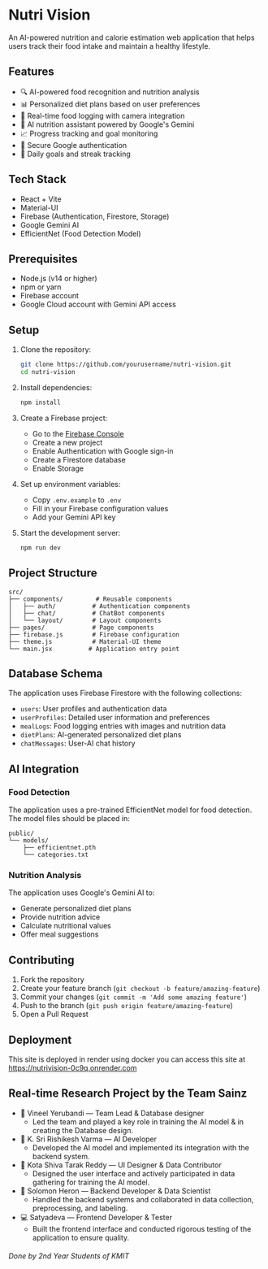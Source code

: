 # Nutri Vision

An AI-powered nutrition and calorie estimation web application that helps users track their food intake and maintain a healthy lifestyle.

## Features

- 🔍 AI-powered food recognition and nutrition analysis
- 📊 Personalized diet plans based on user preferences
- 📱 Real-time food logging with camera integration
- 💬 AI nutrition assistant powered by Google's Gemini
- 📈 Progress tracking and goal monitoring
- 🔐 Secure Google authentication
- 🎯 Daily goals and streak tracking

## Tech Stack

- React + Vite
- Material-UI
- Firebase (Authentication, Firestore, Storage)
- Google Gemini AI
- EfficientNet (Food Detection Model)

## Prerequisites

- Node.js (v14 or higher)
- npm or yarn
- Firebase account
- Google Cloud account with Gemini API access

## Setup

1. Clone the repository:
   ```bash
   git clone https://github.com/yourusername/nutri-vision.git
   cd nutri-vision
   ```

2. Install dependencies:
   ```bash
   npm install
   ```

3. Create a Firebase project:
   - Go to the [Firebase Console](https://console.firebase.google.com/)
   - Create a new project
   - Enable Authentication with Google sign-in
   - Create a Firestore database
   - Enable Storage

4. Set up environment variables:
   - Copy `.env.example` to `.env`
   - Fill in your Firebase configuration values
   - Add your Gemini API key

5. Start the development server:
   ```bash
   npm run dev
   ```

## Project Structure

```
src/
├── components/         # Reusable components
│   ├── auth/          # Authentication components
│   ├── chat/          # ChatBot components
│   └── layout/        # Layout components
├── pages/             # Page components
├── firebase.js        # Firebase configuration
├── theme.js           # Material-UI theme
└── main.jsx          # Application entry point
```

## Database Schema

The application uses Firebase Firestore with the following collections:

- `users`: User profiles and authentication data
- `userProfiles`: Detailed user information and preferences
- `mealLogs`: Food logging entries with images and nutrition data
- `dietPlans`: AI-generated personalized diet plans
- `chatMessages`: User-AI chat history

## AI Integration

### Food Detection

The application uses a pre-trained EfficientNet model for food detection. The model files should be placed in:

```
public/
└── models/
    ├── efficientnet.pth
    └── categories.txt
```

### Nutrition Analysis

The application uses Google's Gemini AI to:
- Generate personalized diet plans
- Provide nutrition advice
- Calculate nutritional values
- Offer meal suggestions

## Contributing

1. Fork the repository
2. Create your feature branch (`git checkout -b feature/amazing-feature`)
3. Commit your changes (`git commit -m 'Add some amazing feature'`)
4. Push to the branch (`git push origin feature/amazing-feature`)
5. Open a Pull Request

## Deployment

This site is deployed in render using docker you can access this site at https://nutrivision-0c9q.onrender.com

## Real-time Research Project by the Team Sainz

- 🧠 Vineel Yerubandi — Team Lead & Database designer
   - Led the team and played a key role in training the AI model & in creating the Database design.
- 🤖 K. Sri Rishikesh Varma — AI Developer
   - Developed the AI model and implemented its integration with the backend system.
- 🎨 Kota Shiva Tarak Reddy — UI Designer & Data Contributor
   - Designed the user interface and actively participated in data gathering for training the AI model.
- 🔧 Solomon Heron — Backend Developer & Data Scientist
   - Handled the backend systems and collaborated in data collection, preprocessing, and labeling.
- 💻 Satyadeva — Frontend Developer & Tester
   - Built the frontend interface and conducted rigorous testing of the application to ensure quality.
 
###### Done by 2nd Year Students of KMIT
